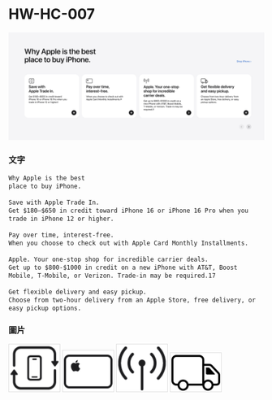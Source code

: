 # HW-HC-007

<img src="./demo.png" />


### 文字

```
Why Apple is the best
place to buy iPhone.

Save with Apple Trade In.
Get $180–$650 in credit toward iPhone 16 or iPhone 16 Pro when you trade in iPhone 12 or higher.

Pay over time, interest‑free.
When you choose to check out with Apple Card Monthly Installments.

Apple. Your one-stop shop for incredible carrier deals.
Get up to $800-$1000 in credit on a new iPhone with AT&T, Boost Mobile, T‑Mobile, or Verizon. Trade‑in may be required.17

Get flexible delivery and easy pickup.
Choose from two‑hour delivery from an Apple Store, free delivery, or easy pickup options.
```

### 圖片
<img src="./icon_trade_in_2024_iphone__e6gjjktcqw02_large_2x.png" style="width: 100px; border: 1px solid #ddd" />
<img src="./icon_apple_card__4hwz7zvyurmy_large_2x.png" style="width: 100px; border: 1px solid #ddd" />
<img src="./icon_carrier_deals__coro8vjsy6z6_large_2x.png" style="width: 100px; border: 1px solid #ddd" />
<img src="./icon_delivery__c1ymhjfuh1km_large_2x.png" style="width: 100px; border: 1px solid #ddd" />

<!-- [來源網站](https://www.apple.com/iphone-16/) -->